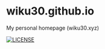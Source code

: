 # wiku30.github.io
My personal homepage (wiku30.xyz)


[![LICENSE](https://img.shields.io/badge/license-Anti%20996-blue.svg)](https://github.com/996icu/996.ICU/blob/master/LICENSE)

